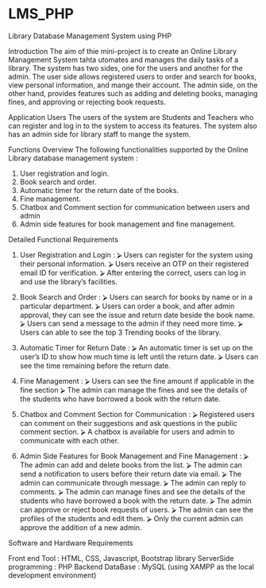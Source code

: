 # LMS_PHP
Library Database Management System using PHP

Introduction
The aim of thie mini-project is to create an Online Library Management System tahta utomates  and manages the daily tasks of a library. The system has two sides, one for the users and another  for the admin. The user side allows registered users to order and search for books, view personal  information, and mange their account. The admin side, on the other hand, provides features such  as adding and deleting books, managing fines, and approving or rejecting book requests. 

Application Users 
The users of the system are Students and Teachers who can register and log in to the system to  access its features. The system also has an admin side for library staff to mange the system. 

Functions Overview 
The following functionalities supported by the Online Library database management system : 
1. User registration and login. 
2. Book search and order. 
3. Automatic timer for the return date of the books. 
4. Fine management. 
5. Chatbox and Comment section for communication between users and admin
6. Admin side features for book management and fine management. 

Detailed Functional Requirements 

1. User Registration and Login : 
⮚ Users can register for the system using their personal information. 
⮚ Users receive an OTP on their registered email ID for verification. 
⮚ After entering the correct, users can log in and use the library’s facilities. 

2. Book Search and Order : 
⮚ Users can search for books by name or in a particular department. 
⮚ Users can order a book, and after admin approval, they can see the issue and return date  beside the book name. 
⮚ Users can send a message to the admin if they need more time. 
⮚ Users can able to see the top 3 Trending books of the library. 

3. Automatic Timer for Return Date : 
⮚ An automatic timer is set up on the user’s ID to show how much time is left until the  return date. 
⮚ Users can see the time remaining before the return date. 

4. Fine Management : 
⮚ Users can see the fine amount if applicable in the fine section
⮚ The admin can manage the fines and see the details of the students who have borrowed a  book with the return date. 

5. Chatbox and Comment Section for Communication : 
⮚ Registered users can comment on their suggestions and ask questions in the public  comment section. 
⮚ A chatbox is available for users and admin to communicate with each other. 

6. Admin Side Features for Book Management and Fine Management : 
⮚ The admin can add and delete books from the list. 
⮚ The admin can send a notification to users before their return date via email. ⮚ The admin can communicate through message. 
⮚ The admin can reply to comments. 
⮚ The admin can manage fines and see the details of the students who have borrowed a  book with the return date. 
⮚ The admin can approve or reject book requests of users. 
⮚ The admin can see the profiles of the students and edit them. 
⮚ Only the current admin can approve the addition of a new admin. 

Software and Hardware Requirements 

Front end Tool : HTML, CSS, Javascript, Bootstrap library 
ServerSide programming : PHP 
Backend DataBase : MySQL (using XAMPP as the local development environment) 

